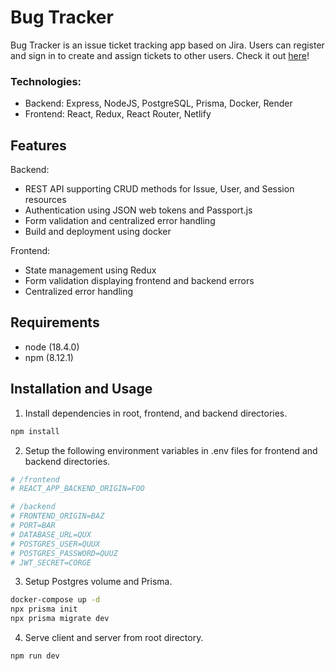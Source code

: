 # Bug Tracker

Bug Tracker is an issue ticket tracking app based on Jira. Users can register and sign in to create and assign tickets to other users. Check it out [here](https://bug-tracker-xm.netlify.app)!

### Technologies:

- Backend: Express, NodeJS, PostgreSQL, Prisma, Docker, Render
- Frontend: React, Redux, React Router, Netlify

## Features

Backend:

- REST API supporting CRUD methods for Issue, User, and Session resources
- Authentication using JSON web tokens and Passport.js
- Form validation and centralized error handling
- Build and deployment using docker

Frontend:

- State management using Redux
- Form validation displaying frontend and backend errors
- Centralized error handling

## Requirements

- node (18.4.0)
- npm (8.12.1)

## Installation and Usage

1. Install dependencies in root, frontend, and backend directories.

```bash
npm install
```

2.  Setup the following environment variables in .env files for frontend and backend directories.

```bash
# /frontend
# REACT_APP_BACKEND_ORIGIN=FOO

# /backend
# FRONTEND_ORIGIN=BAZ
# PORT=BAR
# DATABASE_URL=QUX
# POSTGRES_USER=QUUX
# POSTGRES_PASSWORD=QUUZ
# JWT_SECRET=CORGE
```

3. Setup Postgres volume and Prisma.

```bash
docker-compose up -d
npx prisma init
npx prisma migrate dev
```

4. Serve client and server from root directory.

```bash
npm run dev
```
